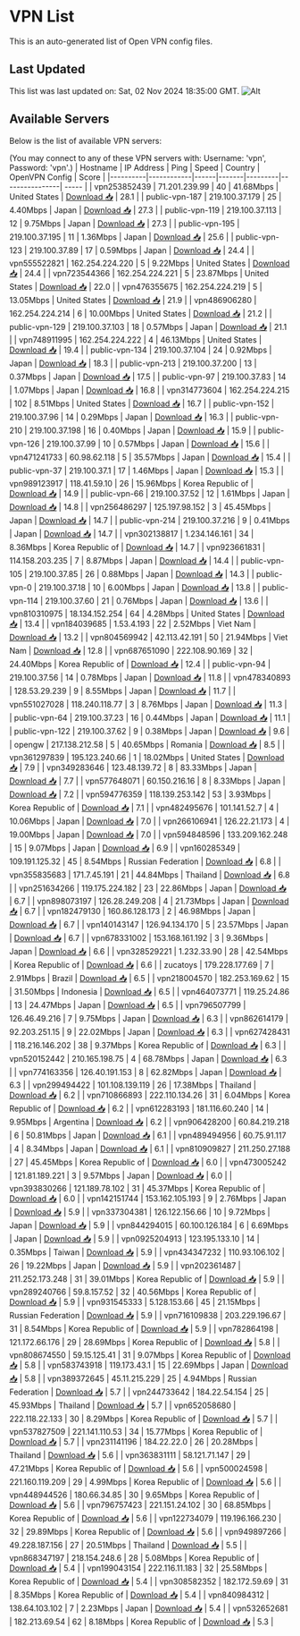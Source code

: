 # VPN List

This is an auto-generated list of Open VPN config files.

## Last Updated

This list was last updated on: Sat, 02 Nov 2024 18:35:00 GMT.
![Alt](https://repobeats.axiom.co/api/embed/186b98318ef1479477931607c1ad7d823f12451f.svg "Repobeats analytics image")

## Available Servers

Below is the list of available VPN servers:

(You may connect to any of these VPN servers with: Username: 'vpn', Password: 'vpn'.)
| Hostname | IP Address | Ping | Speed | Country | OpenVPN Config | Score |
|----------|------------|------|-------|---------|----------------| ----- |
| vpn253852439 | 71.201.239.99 | 40 | 41.68Mbps | United States | [Download 📥](./configs/server_0_US.ovpn) | 28.1 |
| public-vpn-187 | 219.100.37.179 | 25 | 4.40Mbps | Japan | [Download 📥](./configs/server_1_JP.ovpn) | 27.3 |
| public-vpn-119 | 219.100.37.113 | 12 | 9.75Mbps | Japan | [Download 📥](./configs/server_2_JP.ovpn) | 27.3 |
| public-vpn-195 | 219.100.37.195 | 11 | 1.36Mbps | Japan | [Download 📥](./configs/server_3_JP.ovpn) | 25.6 |
| public-vpn-123 | 219.100.37.89 | 17 | 0.59Mbps | Japan | [Download 📥](./configs/server_4_JP.ovpn) | 24.4 |
| vpn555522821 | 162.254.224.220 | 5 | 9.22Mbps | United States | [Download 📥](./configs/server_5_US.ovpn) | 24.4 |
| vpn723544366 | 162.254.224.221 | 5 | 23.87Mbps | United States | [Download 📥](./configs/server_6_US.ovpn) | 22.0 |
| vpn476355675 | 162.254.224.219 | 5 | 13.05Mbps | United States | [Download 📥](./configs/server_7_US.ovpn) | 21.9 |
| vpn486906280 | 162.254.224.214 | 6 | 10.00Mbps | United States | [Download 📥](./configs/server_8_US.ovpn) | 21.2 |
| public-vpn-129 | 219.100.37.103 | 18 | 0.57Mbps | Japan | [Download 📥](./configs/server_9_JP.ovpn) | 21.1 |
| vpn748911995 | 162.254.224.222 | 4 | 46.13Mbps | United States | [Download 📥](./configs/server_10_US.ovpn) | 19.4 |
| public-vpn-134 | 219.100.37.104 | 24 | 0.92Mbps | Japan | [Download 📥](./configs/server_11_JP.ovpn) | 18.3 |
| public-vpn-213 | 219.100.37.200 | 13 | 0.37Mbps | Japan | [Download 📥](./configs/server_12_JP.ovpn) | 17.5 |
| public-vpn-97 | 219.100.37.83 | 14 | 1.07Mbps | Japan | [Download 📥](./configs/server_13_JP.ovpn) | 16.8 |
| vpn314773604 | 162.254.224.215 | 102 | 8.51Mbps | United States | [Download 📥](./configs/server_14_US.ovpn) | 16.7 |
| public-vpn-152 | 219.100.37.96 | 14 | 0.29Mbps | Japan | [Download 📥](./configs/server_15_JP.ovpn) | 16.3 |
| public-vpn-210 | 219.100.37.198 | 16 | 0.40Mbps | Japan | [Download 📥](./configs/server_16_JP.ovpn) | 15.9 |
| public-vpn-126 | 219.100.37.99 | 10 | 0.57Mbps | Japan | [Download 📥](./configs/server_17_JP.ovpn) | 15.6 |
| vpn471241733 | 60.98.62.118 | 5 | 35.57Mbps | Japan | [Download 📥](./configs/server_18_JP.ovpn) | 15.4 |
| public-vpn-37 | 219.100.37.1 | 17 | 1.46Mbps | Japan | [Download 📥](./configs/server_19_JP.ovpn) | 15.3 |
| vpn989123917 | 118.41.59.10 | 26 | 15.96Mbps | Korea Republic of | [Download 📥](./configs/server_20_KR.ovpn) | 14.9 |
| public-vpn-66 | 219.100.37.52 | 12 | 1.61Mbps | Japan | [Download 📥](./configs/server_21_JP.ovpn) | 14.8 |
| vpn256486297 | 125.197.98.152 | 3 | 45.45Mbps | Japan | [Download 📥](./configs/server_22_JP.ovpn) | 14.7 |
| public-vpn-214 | 219.100.37.216 | 9 | 0.41Mbps | Japan | [Download 📥](./configs/server_23_JP.ovpn) | 14.7 |
| vpn302138817 | 1.234.146.161 | 34 | 8.36Mbps | Korea Republic of | [Download 📥](./configs/server_24_KR.ovpn) | 14.7 |
| vpn923661831 | 114.158.203.235 | 7 | 8.87Mbps | Japan | [Download 📥](./configs/server_25_JP.ovpn) | 14.4 |
| public-vpn-105 | 219.100.37.85 | 26 | 0.88Mbps | Japan | [Download 📥](./configs/server_26_JP.ovpn) | 14.3 |
| public-vpn-0 | 219.100.37.18 | 10 | 6.00Mbps | Japan | [Download 📥](./configs/server_27_JP.ovpn) | 13.8 |
| public-vpn-114 | 219.100.37.60 | 21 | 0.76Mbps | Japan | [Download 📥](./configs/server_28_JP.ovpn) | 13.6 |
| vpn810310975 | 18.134.152.254 | 64 | 4.28Mbps | United States | [Download 📥](./configs/server_29_US.ovpn) | 13.4 |
| vpn184039685 | 1.53.4.193 | 22 | 2.52Mbps | Viet Nam | [Download 📥](./configs/server_30_VN.ovpn) | 13.2 |
| vpn804569942 | 42.113.42.191 | 50 | 21.94Mbps | Viet Nam | [Download 📥](./configs/server_31_VN.ovpn) | 12.8 |
| vpn687651090 | 222.108.90.169 | 32 | 24.40Mbps | Korea Republic of | [Download 📥](./configs/server_32_KR.ovpn) | 12.4 |
| public-vpn-94 | 219.100.37.56 | 14 | 0.78Mbps | Japan | [Download 📥](./configs/server_33_JP.ovpn) | 11.8 |
| vpn478340893 | 128.53.29.239 | 9 | 8.55Mbps | Japan | [Download 📥](./configs/server_34_JP.ovpn) | 11.7 |
| vpn551027028 | 118.240.118.77 | 3 | 8.76Mbps | Japan | [Download 📥](./configs/server_35_JP.ovpn) | 11.3 |
| public-vpn-64 | 219.100.37.23 | 16 | 0.44Mbps | Japan | [Download 📥](./configs/server_36_JP.ovpn) | 11.1 |
| public-vpn-122 | 219.100.37.62 | 9 | 0.38Mbps | Japan | [Download 📥](./configs/server_37_JP.ovpn) | 9.6 |
| opengw | 217.138.212.58 | 5 | 40.65Mbps | Romania | [Download 📥](./configs/server_38_RO.ovpn) | 8.5 |
| vpn361297839 | 195.123.240.66 | 1 | 18.02Mbps | United States | [Download 📥](./configs/server_39_US.ovpn) | 7.9 |
| vpn349283646 | 123.48.139.72 | 8 | 83.33Mbps | Japan | [Download 📥](./configs/server_40_JP.ovpn) | 7.7 |
| vpn577648071 | 60.150.216.16 | 8 | 8.33Mbps | Japan | [Download 📥](./configs/server_41_JP.ovpn) | 7.2 |
| vpn594776359 | 118.139.253.142 | 53 | 3.93Mbps | Korea Republic of | [Download 📥](./configs/server_42_KR.ovpn) | 7.1 |
| vpn482495676 | 101.141.52.7 | 4 | 10.06Mbps | Japan | [Download 📥](./configs/server_43_JP.ovpn) | 7.0 |
| vpn266106941 | 126.22.21.173 | 4 | 19.00Mbps | Japan | [Download 📥](./configs/server_44_JP.ovpn) | 7.0 |
| vpn594848596 | 133.209.162.248 | 15 | 9.07Mbps | Japan | [Download 📥](./configs/server_45_JP.ovpn) | 6.9 |
| vpn160285349 | 109.191.125.32 | 45 | 8.54Mbps | Russian Federation | [Download 📥](./configs/server_46_RU.ovpn) | 6.8 |
| vpn355835683 | 171.7.45.191 | 21 | 44.84Mbps | Thailand | [Download 📥](./configs/server_47_TH.ovpn) | 6.8 |
| vpn251634266 | 119.175.224.182 | 23 | 22.86Mbps | Japan | [Download 📥](./configs/server_48_JP.ovpn) | 6.7 |
| vpn898073197 | 126.28.249.208 | 4 | 21.73Mbps | Japan | [Download 📥](./configs/server_49_JP.ovpn) | 6.7 |
| vpn182479130 | 160.86.128.173 | 2 | 46.98Mbps | Japan | [Download 📥](./configs/server_50_JP.ovpn) | 6.7 |
| vpn140143147 | 126.94.134.170 | 5 | 23.57Mbps | Japan | [Download 📥](./configs/server_51_JP.ovpn) | 6.7 |
| vpn678331002 | 153.168.161.192 | 3 | 9.36Mbps | Japan | [Download 📥](./configs/server_52_JP.ovpn) | 6.6 |
| vpn328529221 | 1.232.33.90 | 28 | 42.54Mbps | Korea Republic of | [Download 📥](./configs/server_53_KR.ovpn) | 6.6 |
| zucatoys | 179.228.177.69 | 7 | 2.91Mbps | Brazil | [Download 📥](./configs/server_54_BR.ovpn) | 6.5 |
| vpn218004570 | 182.253.169.62 | 15 | 31.50Mbps | Indonesia | [Download 📥](./configs/server_55_ID.ovpn) | 6.5 |
| vpn464073771 | 119.25.24.86 | 13 | 24.47Mbps | Japan | [Download 📥](./configs/server_56_JP.ovpn) | 6.5 |
| vpn796507799 | 126.46.49.216 | 7 | 9.75Mbps | Japan | [Download 📥](./configs/server_57_JP.ovpn) | 6.3 |
| vpn862614179 | 92.203.251.15 | 9 | 22.02Mbps | Japan | [Download 📥](./configs/server_58_JP.ovpn) | 6.3 |
| vpn627428431 | 118.216.146.202 | 38 | 9.37Mbps | Korea Republic of | [Download 📥](./configs/server_59_KR.ovpn) | 6.3 |
| vpn520152442 | 210.165.198.75 | 4 | 68.78Mbps | Japan | [Download 📥](./configs/server_60_JP.ovpn) | 6.3 |
| vpn774163356 | 126.40.191.153 | 8 | 62.82Mbps | Japan | [Download 📥](./configs/server_61_JP.ovpn) | 6.3 |
| vpn299494422 | 101.108.139.119 | 26 | 17.38Mbps | Thailand | [Download 📥](./configs/server_62_TH.ovpn) | 6.2 |
| vpn710866893 | 222.110.134.26 | 31 | 6.04Mbps | Korea Republic of | [Download 📥](./configs/server_63_KR.ovpn) | 6.2 |
| vpn612283193 | 181.116.60.240 | 14 | 9.95Mbps | Argentina | [Download 📥](./configs/server_64_AR.ovpn) | 6.2 |
| vpn906428200 | 60.84.219.218 | 6 | 50.81Mbps | Japan | [Download 📥](./configs/server_65_JP.ovpn) | 6.1 |
| vpn489494956 | 60.75.91.117 | 4 | 8.34Mbps | Japan | [Download 📥](./configs/server_66_JP.ovpn) | 6.1 |
| vpn810909827 | 211.250.27.188 | 27 | 45.45Mbps | Korea Republic of | [Download 📥](./configs/server_67_KR.ovpn) | 6.0 |
| vpn473005242 | 121.81.189.221 | 3 | 9.57Mbps | Japan | [Download 📥](./configs/server_68_JP.ovpn) | 6.0 |
| vpn393830266 | 121.189.78.102 | 31 | 45.37Mbps | Korea Republic of | [Download 📥](./configs/server_69_KR.ovpn) | 6.0 |
| vpn142151744 | 153.162.105.193 | 9 | 2.76Mbps | Japan | [Download 📥](./configs/server_70_JP.ovpn) | 5.9 |
| vpn337304381 | 126.122.156.66 | 10 | 9.72Mbps | Japan | [Download 📥](./configs/server_71_JP.ovpn) | 5.9 |
| vpn844294015 | 60.100.126.184 | 6 | 6.69Mbps | Japan | [Download 📥](./configs/server_72_JP.ovpn) | 5.9 |
| vpn0925204913 | 123.195.133.10 | 14 | 0.35Mbps | Taiwan | [Download 📥](./configs/server_73_TW.ovpn) | 5.9 |
| vpn434347232 | 110.93.106.102 | 26 | 19.22Mbps | Japan | [Download 📥](./configs/server_74_JP.ovpn) | 5.9 |
| vpn202361487 | 211.252.173.248 | 31 | 39.01Mbps | Korea Republic of | [Download 📥](./configs/server_75_KR.ovpn) | 5.9 |
| vpn289240766 | 59.8.157.52 | 32 | 40.56Mbps | Korea Republic of | [Download 📥](./configs/server_76_KR.ovpn) | 5.9 |
| vpn931545333 | 5.128.153.66 | 45 | 21.15Mbps | Russian Federation | [Download 📥](./configs/server_77_RU.ovpn) | 5.9 |
| vpn716109838 | 203.229.196.67 | 31 | 8.54Mbps | Korea Republic of | [Download 📥](./configs/server_78_KR.ovpn) | 5.9 |
| vpn782864198 | 121.172.66.176 | 29 | 28.69Mbps | Korea Republic of | [Download 📥](./configs/server_79_KR.ovpn) | 5.8 |
| vpn808674550 | 59.15.125.41 | 31 | 9.07Mbps | Korea Republic of | [Download 📥](./configs/server_80_KR.ovpn) | 5.8 |
| vpn583743918 | 119.173.43.1 | 15 | 22.69Mbps | Japan | [Download 📥](./configs/server_81_JP.ovpn) | 5.8 |
| vpn389372645 | 45.11.215.229 | 25 | 4.94Mbps | Russian Federation | [Download 📥](./configs/server_82_RU.ovpn) | 5.7 |
| vpn244733642 | 184.22.54.154 | 25 | 45.93Mbps | Thailand | [Download 📥](./configs/server_83_TH.ovpn) | 5.7 |
| vpn652058680 | 222.118.22.133 | 30 | 8.29Mbps | Korea Republic of | [Download 📥](./configs/server_84_KR.ovpn) | 5.7 |
| vpn537827509 | 221.141.110.53 | 34 | 15.77Mbps | Korea Republic of | [Download 📥](./configs/server_85_KR.ovpn) | 5.7 |
| vpn231141196 | 184.22.22.0 | 26 | 20.28Mbps | Thailand | [Download 📥](./configs/server_86_TH.ovpn) | 5.6 |
| vpn363831111 | 58.121.71.147 | 29 | 47.21Mbps | Korea Republic of | [Download 📥](./configs/server_87_KR.ovpn) | 5.6 |
| vpn500024598 | 221.160.119.209 | 29 | 4.99Mbps | Korea Republic of | [Download 📥](./configs/server_88_KR.ovpn) | 5.6 |
| vpn448944526 | 180.66.34.85 | 30 | 9.65Mbps | Korea Republic of | [Download 📥](./configs/server_89_KR.ovpn) | 5.6 |
| vpn796757423 | 221.151.24.102 | 30 | 68.85Mbps | Korea Republic of | [Download 📥](./configs/server_90_KR.ovpn) | 5.6 |
| vpn122734079 | 119.196.166.230 | 32 | 29.89Mbps | Korea Republic of | [Download 📥](./configs/server_91_KR.ovpn) | 5.6 |
| vpn949897266 | 49.228.187.156 | 27 | 20.51Mbps | Thailand | [Download 📥](./configs/server_92_TH.ovpn) | 5.5 |
| vpn868347197 | 218.154.248.6 | 28 | 5.08Mbps | Korea Republic of | [Download 📥](./configs/server_93_KR.ovpn) | 5.4 |
| vpn199043154 | 222.116.11.183 | 32 | 25.58Mbps | Korea Republic of | [Download 📥](./configs/server_94_KR.ovpn) | 5.4 |
| vpn308582352 | 182.172.59.69 | 31 | 8.35Mbps | Korea Republic of | [Download 📥](./configs/server_95_KR.ovpn) | 5.4 |
| vpn840984312 | 138.64.103.102 | 7 | 2.23Mbps | Japan | [Download 📥](./configs/server_96_JP.ovpn) | 5.4 |
| vpn532652681 | 182.213.69.54 | 62 | 8.18Mbps | Korea Republic of | [Download 📥](./configs/server_97_KR.ovpn) | 5.3 |
